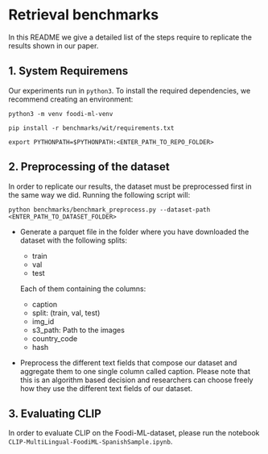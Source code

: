 # Retrieval benchmarks

In this README we give a detailed list of the steps require to replicate the results shown in our paper. 

## 1. System Requiremens

Our experiments run in `python3`. To install the required dependencies, we recommend creating an environment:

```python3 -m venv foodi-ml-venv```

```pip install -r benchmarks/wit/requirements.txt```

```export PYTHONPATH=$PYTHONPATH:<ENTER_PATH_TO_REPO_FOLDER>```
## 2. Preprocessing of the dataset

In order to replicate our results, the dataset must be preprocessed first in the same way we did. Running the following script will:

```python benchmarks/benchmark_preprocess.py --dataset-path <ENTER_PATH_TO_DATASET_FOLDER>```

* Generate a parquet file in the folder where you have downloaded the dataset with the following splits:
  * train
  * val
  * test
  
  Each of them containing the columns:
    * caption
    * split: (train, val, test)
    * img_id
    * s3_path: Path to the images
    * country_code
    * hash
    
* Preprocess the different text fields that compose our dataset and aggregate them to one single column called caption. Please note that this is an algorithm based decision and researchers can choose freely how they use the different text fields of our dataset.

## 3. Evaluating CLIP
In order to evaluate CLIP on the Foodi-ML-dataset, please run the notebook `CLIP-MultiLingual-FoodiML-SpanishSample.ipynb`.
